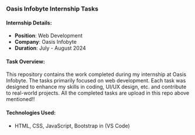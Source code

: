 
### Oasis Infobyte Internship Tasks

#### Internship Details:
- **Position**: Web Development
- **Company**: Oasis Infobyte
- **Duration**: July - August 2024

#### Task Overview:
This repository contains the work completed during my internship at Oasis Infobyte. The tasks primarily focused on web development. Each task was designed to enhance my skills in coding, UI/UX design, etc. and contribute to real-world projects.
All the completed tasks are upload in this repo above mentioned!!


#### Technologies Used:
- HTML, CSS, JavaScript, Bootstrap in (VS Code)

